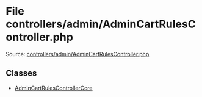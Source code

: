 File controllers/admin/AdminCartRulesController.php
=========
Source: [controllers/admin/AdminCartRulesController.php](https://github.com/PrestaShop/PrestaShop/blob/1.6.1.1/controllers/admin/AdminCartRulesController.php)


Classes
-------

* [AdminCartRulesControllerCore](class.AdminCartRulesControllerCore)

